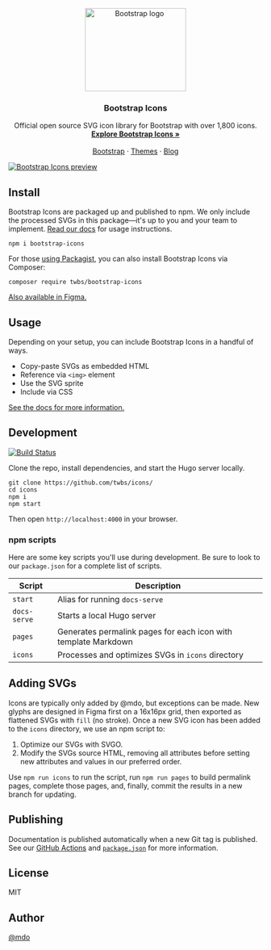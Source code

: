   <p align="center">
  <a href="https://v5.getbootstrap.com/">
    <img src="https://v5.getbootstrap.com/docs/5.0/assets/brand/bootstrap-logo-shadow.png" alt="Bootstrap logo" width="200" height="165">
  </a>
</p>

<h3 align="center">Bootstrap Icons</h3>

<p align="center">
  Official open source SVG icon library for Bootstrap with over 1,800 icons.
  <br>
  <a href="https://icons.getbootstrap.com/"><strong>Explore Bootstrap Icons »</strong></a>
  <br>
  <br>
  <a href="https://getbootstrap.com/">Bootstrap</a>
  ·
  <a href="https://themes.getbootstrap.com/">Themes</a>
  ·
  <a href="https://blog.getbootstrap.com/">Blog</a>
  <br>
</p>

[![Bootstrap Icons preview](https://github.com/twbs/icons/blob/main/.github/preview.png)](https://icons.getbootstrap.com)

## Install

Bootstrap Icons are packaged up and published to npm. We only include the processed SVGs in this package—it's up to you and your team to implement. [Read our docs](https://icons.getbootstrap.com/) for usage instructions.

```shell
npm i bootstrap-icons
```

For those [using Packagist](https://packagist.org/packages/twbs/bootstrap-icons), you can also install Bootstrap Icons via Composer:

```shell
composer require twbs/bootstrap-icons
```

[Also available in Figma.](https://www.figma.com/community/file/1042482994486402696/Bootstrap-Icons)

## Usage

Depending on your setup, you can include Bootstrap Icons in a handful of ways.

- Copy-paste SVGs as embedded HTML
- Reference via `<img>` element
- Use the SVG sprite
- Include via CSS

[See the docs for more information.](https://icons.getbootstrap.com/#usage)

## Development

[![Build Status](https://github.com/twbs/icons/workflows/Tests/badge.svg)](https://github.com/twbs/icons/actions?workflow=Tests)

Clone the repo, install dependencies, and start the Hugo server locally.

```shell
git clone https://github.com/twbs/icons/
cd icons
npm i
npm start
```

Then open `http://localhost:4000` in your browser.

### npm scripts

Here are some key scripts you'll use during development. Be sure to look to our `package.json` for a complete list of scripts.

| Script | Description |
| --- | --- |
| `start` | Alias for running `docs-serve` |
| `docs-serve` | Starts a local Hugo server |
| `pages` | Generates permalink pages for each icon with template Markdown |
| `icons` | Processes and optimizes SVGs in `icons` directory |

## Adding SVGs

Icons are typically only added by @mdo, but exceptions can be made. New glyphs are designed in Figma first on a 16x16px grid, then exported as flattened SVGs with `fill` (no stroke). Once a new SVG icon has been added to the `icons` directory, we use an npm script to:

1. Optimize our SVGs with SVGO.
2. Modify the SVGs source HTML, removing all attributes before setting new attributes and values in our preferred order.

Use `npm run icons` to run the script, run `npm run pages` to build permalink pages, complete those pages, and, finally, commit the results in a new branch for updating.

## Publishing

Documentation is published automatically when a new Git tag is published. See our [GitHub Actions](https://github.com/twbs/icons/tree/main/.github/workflows) and [`package.json`](https://github.com/twbs/icons/blob/main/package.json) for more information.

## License

MIT

## Author

[@mdo](https://github.com/mdo)
